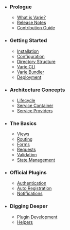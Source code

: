 - ### Prologue
  - [What is Varie?](/docs/{{version}}/what-is-varie)
  - [Release Notes](/docs/{{version}}/release-notes)
  - [Contribution Guide](/docs/{{version}}/contribution-guide)
- ### Getting Started
  - [Installation](/docs/{{version}}/installation)
  - [Configuration](/docs/{{version}}/configuration)
  - [Directory Structure](/docs/{{version}}/directory-structure)
  - [Varie CLI](/docs/{{version}}/varie-cli)
  - [Varie Bundler](/docs/{{version}}/varie-bundler)
  - [Deployment](/docs/{{version}}/deployment)
- ### Architecture Concepts
  - [Lifecycle](/docs/{{version}}/lifecycle)
  - [Service Container](/docs/{{version}}/service-container)
  - [Service Providers](/docs/{{version}}/service-providers)
- ### The Basics
  - [Views](/docs/{{version}}/views)
  - [Routing](/docs/{{version}}/routing)
  - [Forms](/docs/{{version}}/forms)
  - [Requests](/docs/{{version}}/requests)
  - [Validation](/docs/{{version}}/validation)
  - [State Management](/docs/{{version}}/state)
- ### Official Plugins
  - [Authentication](/docs/{{version}}/authentication)
  - [Auto Registration](/docs/{{version}}/auto-registration)
  - [Notifications](/docs/{{version}}/notifications)
- ### Digging Deeper
  - [Plugin Development](/docs/{{version}}/plugin-development)
  - [Helpers](/docs/{{version}}/helpers)
